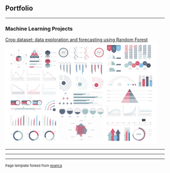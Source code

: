 ## Portfolio

---

### Machine Learning Projects

[Crop dataset: data exploration and forecasting using Random Forest](crop-prediction-data-exp-and-forecasting.html)
<img src="images/dummy_thumbnail.jpg?raw=true"/>



---



---




---
<p style="font-size:11px">Page template forked from <a href="https://github.com/evanca/quick-portfolio">evanca</a></p>
<!-- Remove above link if you don't want to attibute -->

